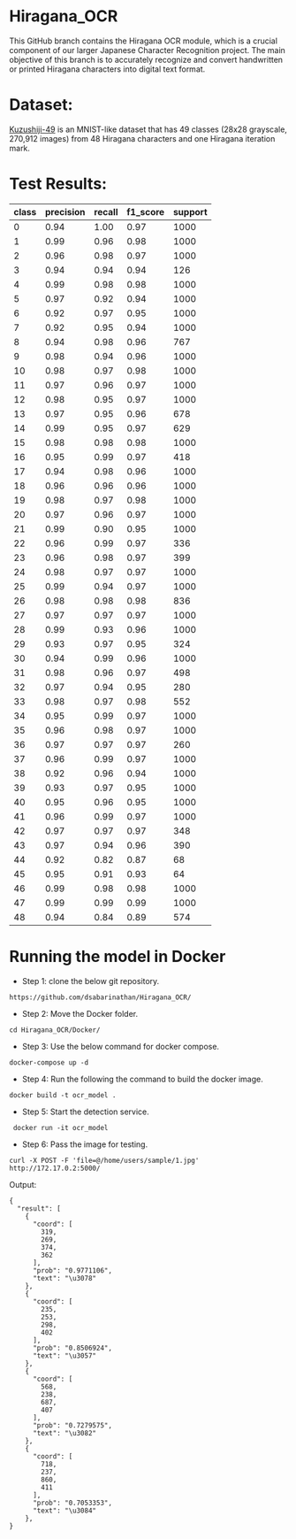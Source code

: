 # Hiragana_OCR


This GitHub branch contains the Hiragana OCR module, which is a crucial component of our larger Japanese Character Recognition project. The main objective of this branch is to accurately recognize and convert handwritten or printed Hiragana characters into digital text format. 
# Dataset:
[Kuzushiji-49](https://github.com/rois-codh/kmnist) is an MNIST-like dataset that has 49 classes (28x28 grayscale, 270,912 images) from 48 Hiragana characters and one Hiragana iteration mark.

# Test Results:

| class | precision | recall | f1_score | support |
|-------|-----------|--------|----------|---------|
| 0     | 0.94      | 1.00   | 0.97     | 1000    |
| 1     | 0.99      | 0.96   | 0.98     | 1000    |
| 2     | 0.96      | 0.98   | 0.97     | 1000    |
| 3     | 0.94      | 0.94   | 0.94     | 126     |
| 4     | 0.99      | 0.98   | 0.98     | 1000    |
| 5     | 0.97      | 0.92   | 0.94     | 1000    |
| 6     | 0.92      | 0.97   | 0.95     | 1000    |
| 7     | 0.92      | 0.95   | 0.94     | 1000    |
| 8     | 0.94      | 0.98   | 0.96     | 767     |
| 9     | 0.98      | 0.94   | 0.96     | 1000    |
| 10    | 0.98      | 0.97   | 0.98     | 1000    |
| 11    | 0.97      | 0.96   | 0.97     | 1000    |
| 12    | 0.98      | 0.95   | 0.97     | 1000    |
| 13    | 0.97      | 0.95   | 0.96     | 678     |
| 14    | 0.99      | 0.95   | 0.97     | 629     |
| 15    | 0.98      | 0.98   | 0.98     | 1000    |
| 16    | 0.95      | 0.99   | 0.97     | 418     |
| 17    | 0.94      | 0.98   | 0.96     | 1000    |
| 18    | 0.96      | 0.96   | 0.96     | 1000    |
| 19    | 0.98      | 0.97   | 0.98     | 1000    |
| 20    | 0.97      | 0.96   | 0.97     | 1000    |
| 21    | 0.99      | 0.90   | 0.95     | 1000    |
| 22    | 0.96      | 0.99   | 0.97     | 336     |
| 23    | 0.96      | 0.98   | 0.97     | 399     |
| 24    | 0.98      | 0.97   | 0.97     | 1000    |
| 25    | 0.99      | 0.94   | 0.97     | 1000    |
| 26    | 0.98      | 0.98   | 0.98     | 836     |
| 27    | 0.97      | 0.97   | 0.97     | 1000    |
| 28    | 0.99      | 0.93   | 0.96     | 1000    |
| 29    | 0.93      | 0.97   | 0.95     | 324     |
| 30    | 0.94      | 0.99   | 0.96     | 1000    |
| 31    | 0.98      | 0.96   | 0.97     | 498     |
| 32    | 0.97      | 0.94   | 0.95     | 280     |
| 33    | 0.98      | 0.97   | 0.98     | 552     |
| 34    | 0.95      | 0.99   | 0.97     | 1000    |
| 35    | 0.96      | 0.98   | 0.97     | 1000    |
| 36    | 0.97      | 0.97   | 0.97     | 260     |
| 37    | 0.96      | 0.99   | 0.97     | 1000    |
| 38    | 0.92      | 0.96   | 0.94     | 1000    |
| 39    | 0.93      | 0.97   | 0.95     | 1000    |
| 40    | 0.95      | 0.96   | 0.95     | 1000    |
| 41    | 0.96      | 0.99   | 0.97     | 1000    |
| 42    | 0.97      | 0.97   | 0.97     | 348     |
| 43    | 0.97      | 0.94   | 0.96     | 390     |
| 44    | 0.92      | 0.82   | 0.87     | 68      |
| 45    | 0.95      | 0.91   | 0.93     | 64      |
| 46    | 0.99      | 0.98   | 0.98     | 1000    |
| 47    | 0.99      | 0.99   | 0.99     | 1000    |
| 48    | 0.94      | 0.84   | 0.89     | 574     |

# Running the model in Docker


- Step 1: clone the below git repository. 

```
https://github.com/dsabarinathan/Hiragana_OCR/
```

- Step 2: Move the Docker folder.

```
cd Hiragana_OCR/Docker/

```


- Step 3: Use the below command for docker compose.

```
docker-compose up -d
```
- Step 4: Run the following the command to build the docker image.

```
docker build -t ocr_model .
```
- Step 5: Start the detection service. 

```
 docker run -it ocr_model
```

- Step 6: Pass the image for testing. 

```
curl -X POST -F 'file=@/home/users/sample/1.jpg' http://172.17.0.2:5000/

```


Output:

```
{
  "result": [
    {
      "coord": [
        319,
        269,
        374,
        362
      ],
      "prob": "0.9771106",
      "text": "\u3078"
    },
    {
      "coord": [
        235,
        253,
        298,
        402
      ],
      "prob": "0.8506924",
      "text": "\u3057"
    },
    {
      "coord": [
        568,
        238,
        687,
        407
      ],
      "prob": "0.7279575",
      "text": "\u3082"
    },
    {
      "coord": [
        718,
        237,
        860,
        411
      ],
      "prob": "0.7053353",
      "text": "\u3084"
    },
}
```

